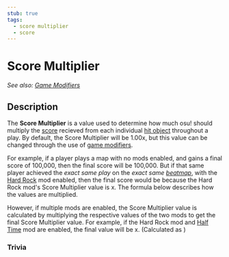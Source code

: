 ```yaml
---
stub: true
tags:
  - score multiplier
  - score
---
```


<!-- Notes:
- an empty HTML comment stands as a placeholder -->

# Score Multiplier

*See also: [Game Modifiers](/wiki/Game_Modifiers)*

## Description

The **Score Multiplier** is a value used to determine how much osu! should multiply the [score](/wiki/Score) recieved from each individual [hit object](/wiki/Hit_object) throughout a play. By default, the Score Multiplier will be 1.00x, but this value can be changed through the use of [game modifiers](/wiki/Game_Modifiers).

For example, if a player plays a map with no mods enabled, and gains a final score of 100,000, then the final score will be 100,000. But if that same player achieved the *exact same play* on the *exact same [beatmap](/wiki/Beatmaps)*, with the [Hard Rock](/wiki/Game_Modifiers/Hard_Rock) mod enabled, then the final score would be <!----> because the Hard Rock mod's Score Multiplier value is <!---->x. The formula below describes how the values are multiplied.

<!-- image of said formula -->

However, if multiple mods are enabled, the Score Multiplier value is calculated by multiplying the respective values of the two mods to get the final Score Multiplier value. For example, if the Hard Rock mod and [Half Time](/wiki/Game_Modifiers/Half_Time) mod are enabled, the final value will be <!---->x. (Calculated as <!--PLACEHOLDER-->)

### Trivia

<!--PLACEHOLDER-->
